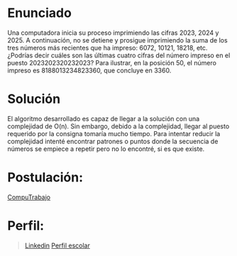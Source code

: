 # Enunciado
Una computadora inicia su proceso imprimiendo las cifras 2023, 2024 y 2025. 
A continuación, no se detiene y prosigue imprimiendo la suma de los tres números más recientes que ha impreso: 6072, 10121, 18218, etc. 
¿Podrías decir cuáles son las últimas cuatro cifras del número impreso en el puesto 2023202320232023? 
Para ilustrar, en la posición 50, el número impreso es 8188013234823360, que concluye en 3360.

# Solución
El algoritmo desarrollado es capaz de llegar a la solución con una complejidad de O(n).
Sin embargo, debido a la complejidad, llegar al puesto requerido por la consigna tomaría mucho tiempo.
Para intentar reducir la complejidad intenté encontrar patrones o puntos donde la secuencia de números se empiece a repetir pero no lo encontré, si es que existe.

# Postulación:
[CompuTrabajo](https://ar.computrabajo.com/ofertas-de-trabajo/oferta-de-trabajo-de-programadores-en-bariloche-82BCA48CE5572CBC61373E686DCF3405)

# Perfil:
> [Linkedin](www.linkedin.com/in/francisco-califano-277a71284)
> [Perfil escolar](https://github.com/CalifanoFrancisco)
